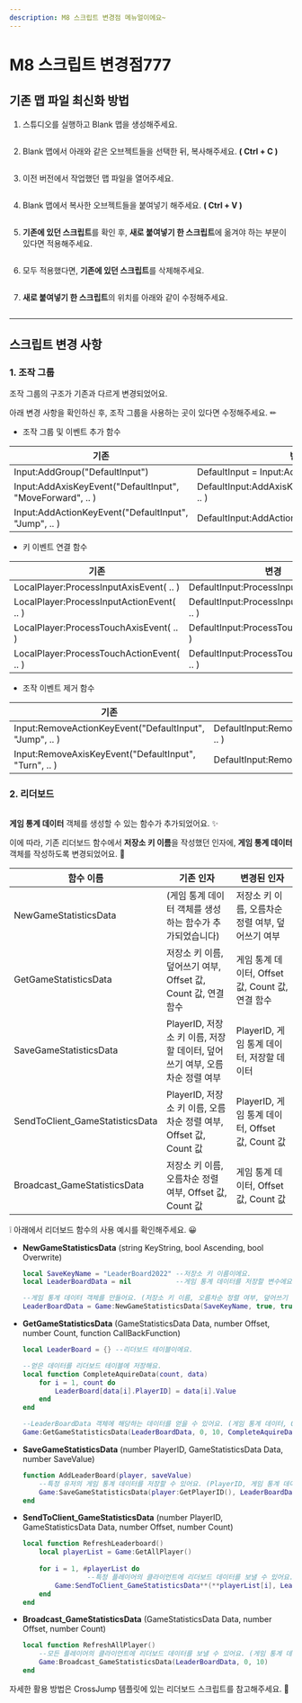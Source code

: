 ```yaml
---
description: M8 스크립트 변경점 메뉴얼이에요~
---
```


# M8 스크립트 변경점777

## 기존 맵 파일 최신화 방법

1. 스튜디오를 실행하고 Blank 맵을 생성해주세요.

    <figure><img src=".Assets/Manual_Gitbook_20230105(1).png" alt=""><figcaption></figcaption></figure>

2. Blank 맵에서 아래와 같은 오브젝트들을 선택한 뒤, 복사해주세요. **( Ctrl + C )**

     <figure><img src=".Assets/Manual_Gitbook_20230105(2).png" alt=""><figcaption></figcaption></figure>

3. 이전 버전에서 작업했던 맵 파일을 열어주세요.

     <figure><img src=".Assets/Manual_Gitbook_20230105(3).png" alt=""><figcaption></figcaption></figure>



4. Blank 맵에서 복사한 오브젝트들을 붙여넣기 해주세요. **( Ctrl + V )**

    <figure><img src=".Assets/Manual_Gitbook_20230105(4).png" alt=""><figcaption></figcaption></figure>

5. **기존에 있던 스크립트**를 확인 후, **새로 붙여넣기 한 스크립트**에 옮겨야 하는 부분이 있다면 적용해주세요.

    <figure><img src=".Assets/Manual_Gitbook_20230105(5).png" alt=""><figcaption></figcaption></figure>

6. 모두 적용했다면, **기존에 있던 스크립트**를 삭제해주세요.

<figure><img src=".Assets/Manual_Gitbook_20230105(6).png" alt=""><figcaption></figcaption></figure>

7. **새로 붙여넣기 한 스크립트**의 위치를 아래와 같이 수정해주세요.

<figure><img src=".Assets/Manual_Gitbook_20230105(7).png" alt=""><figcaption></figcaption></figure>

---

## 스크립트 변경 사항

### 1. 조작 그룹

조작 그룹의 구조가 기존과 다르게 변경되었어요.

아래 변경 사항을 확인하신 후, 조작 그룹을 사용하는 곳이 있다면 수정해주세요. ✏

- 조작 그룹 및 이벤트 추가 함수

| 기존 | 변경 |
| --- | --- |
| Input:AddGroup("DefaultInput") | DefaultInput = Input:AddGroup("DefaultInput") |
| Input:AddAxisKeyEvent("DefaultInput", "MoveForward", .. ) | DefaultInput:AddAxisKeyEvent("MoveForward", .. ) |
| Input:AddActionKeyEvent("DefaultInput", "Jump", .. ) | DefaultInput:AddActionKeyEvent("Jump", .. ) |

- 키 이벤트 연결 함수

| 기존 | 변경 |
| --- | --- |
| LocalPlayer:ProcessInputAxisEvent( .. ) | DefaultInput:ProcessInputAxisEvent( .. ) |
| LocalPlayer:ProcessInputActionEvent( .. ) | DefaultInput:ProcessInputActionEvent( .. ) |
| LocalPlayer:ProcessTouchAxisEvent( .. ) | DefaultInput:ProcessTouchAxisEvent( .. ) |
| LocalPlayer:ProcessTouchActionEvent( .. ) | DefaultInput:ProcessTouchActionEvent( .. ) |

- 조작 이벤트 제거 함수

| 기존 | 변경 |
| --- | --- |
| Input:RemoveActionKeyEvent("DefaultInput", "Jump", .. ) | DefaultInput:RemoveActionKeyEvent("Jump", .. ) |
| Input:RemoveAxisKeyEvent("DefaultInput", "Turn", .. ) | DefaultInput:RemoveAxisKeyEvent("Turn", ..) |

### 2. 리더보드

 

<figure><img src=".Assets/Manual_Gitbook_20230105(8).png" alt=""><figcaption></figcaption></figure>

**게임 통계 데이터** 객체를 생성할 수 있는 함수가 추가되었어요. ✨

이에 따라, 기존 리더보드 함수에서 **저장소 키 이름**을 작성했던 인자에, 
**게임 통계 데이터** 객체를 작성하도록 변경되었어요. 🔧

| 함수 이름 | 기존 인자 | 변경된 인자 |
| --- | --- | --- |
| NewGameStatisticsData | (게임 통계 데이터 객체를 생성하는 함수가 추가되었습니다) | 저장소 키 이름, 오름차순 정렬 여부, 덮어쓰기 여부 |
| GetGameStatisticsData | 저장소 키 이름, 덮어쓰기 여부, Offset 값, Count 값, 연결 함수 | 게임 통계 데이터, Offset 값, Count 값, 연결 함수 |
| SaveGameStatisticsData | PlayerID, 저장소 키 이름, 저장할 데이터, 덮어쓰기 여부, 오름차순 정렬 여부 | PlayerID, 게임 통계 데이터, 저장할 데이터 |
| SendToClient_GameStatisticsData | PlayerID, 저장소 키 이름, 오름차순 정렬 여부, Offset 값, Count 값 | PlayerID, 게임 통계 데이터, Offset 값, Count 값 |
| Broadcast_GameStatisticsData | 저장소 키 이름, 오름차순 정렬 여부, Offset 값, Count 값 | 게임 통계 데이터, Offset 값, Count 값 |

❕ 아래에서 리더보드 함수의 사용 예시를 확인해주세요. 😀

- **NewGameStatisticsData** (string KeyString, bool Ascending, bool Overwrite)
    
    ```lua
    local SaveKeyName = "LeaderBoard2022" --저장소 키 이름이에요.
    local LeaderBoardData = nil           --게임 통계 데이터를 저장할 변수에요.
    
    --게임 통계 데이터 객체를 만들어요. (저장소 키 이름, 오름차순 정렬 여부, 덮어쓰기 여부)
    LeaderBoardData = Game:NewGameStatisticsData(SaveKeyName, true, true)
    ```
    
- **GetGameStatisticsData** (GameStatisticsData Data, number Offset, number Count, function CallBackFunction)
    
    ```lua
    local LeaderBoard = {} --리더보드 테이블이에요.
    
    --얻은 데이터를 리더보드 테이블에 저장해요.
    local function CompleteAquireData(count, data)
        for i = 1, count do            
            LeaderBoard[data[i].PlayerID] = data[i].Value
        end
    end
    
    --LeaderBoardData 객체에 해당하는 데이터를 얻을 수 있어요. (게임 통계 데이터, Offset 값, Count 값, 연결 함수)
    Game:GetGameStatisticsData(LeaderBoardData, 0, 10, CompleteAquireData)
    ```
    
- **SaveGameStatisticsData** (number PlayerID, GameStatisticsData Data, number SaveValue)
    
    ```lua
    function AddLeaderBoard(player, saveValue)   
        --특정 유저의 게임 통계 데이터를 저장할 수 있어요. (PlayerID, 게임 통계 데이터, 저장할 데이터)
        Game:SaveGameStatisticsData(player:GetPlayerID(), LeaderBoardData, saveValue)
    end
    ```
    
- **SendToClient_GameStatisticsData** (number PlayerID, GameStatisticsData Data, number Offset, number Count)
    
    ```lua
    local function RefreshLeaderboard()		
        local playerList = Game:GetAllPlayer()
        
        for i = 1, #playerList do 
    				--특정 플레이어의 클라이언트에 리더보드 데이터를 보낼 수 있어요. (PlayerID, 게임 통계 데이터, Offset 값, Count 값)
            Game:SendToClient_GameStatisticsData**(**playerList[i], LeaderBoardData, 0, 10)
        end
    end
    ```
    
- **Broadcast_GameStatisticsData** (GameStatisticsData Data, number Offset, number Count)
    
    ```lua
    local function RefreshAllPlayer()      
        --모든 플레이어의 클라이언트에 리더보드 데이터를 보낼 수 있어요. (게임 통계 데이터, Offset 값, Count 값)
        Game:Broadcast_GameStatisticsData(LeaderBoardData, 0, 10)
    end
    ```
    

자세한 활용 방법은 CrossJump 템플릿에 있는 리더보드 스크립트를 참고해주세요. 🐸

<figure><img src=".Assets/Manual_Gitbook_20230105(9).png" alt=""><figcaption></figcaption></figure>

